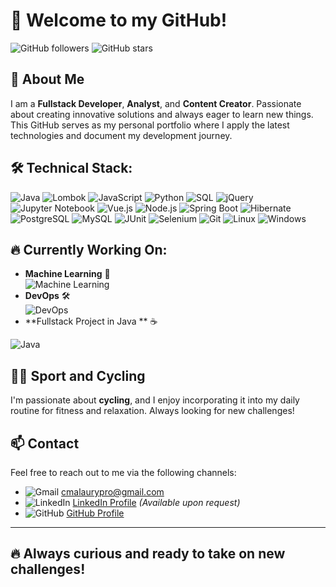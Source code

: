 # 👋 Welcome to my GitHub!

![GitHub followers](https://img.shields.io/github/followers/yourusername?style=social)
![GitHub stars](https://img.shields.io/github/stars/yourusername?style=social)


## 💼 About Me

I am a **Fullstack Developer**, **Analyst**, and **Content Creator**. Passionate about creating innovative solutions and always eager to learn new things. This GitHub serves as my personal portfolio where I apply the latest technologies and document my development journey.

## 🛠️ Technical Stack:
<p>
  <img src="https://img.shields.io/badge/Java-%23f8981d?style=flat-square&logo=java&logoColor=white" alt="Java" />
  <img src="https://img.shields.io/badge/Lombok-%2300822d?style=flat-square&logo=lombok&logoColor=white" alt="Lombok" />
  <img src="https://img.shields.io/badge/JavaScript-%23f7df1e?style=flat-square&logo=javascript&logoColor=black" alt="JavaScript" />
  <img src="https://img.shields.io/badge/Python-%233776ab?style=flat-square&logo=python&logoColor=white" alt="Python" />
  <img src="https://img.shields.io/badge/SQL-%23f29111?style=flat-square&logo=postgresql&logoColor=white" alt="SQL" />
  <img src="https://img.shields.io/badge/jQuery-%230769AD?style=flat-square&logo=jquery&logoColor=white" alt="jQuery" />
  <img src="https://img.shields.io/badge/Jupyter-%23F37626?style=flat-square&logo=jupyter&logoColor=white" alt="Jupyter Notebook" />
  <img src="https://img.shields.io/badge/Vue.js-%232c3e50?style=flat-square&logo=vue.js&logoColor=4fc08d" alt="Vue.js" />
  <img src="https://img.shields.io/badge/Node.js-%2361e07f?style=flat-square&logo=node.js&logoColor=black" alt="Node.js" />
  <img src="https://img.shields.io/badge/Spring%20Boot-%236db33f?style=flat-square&logo=springboot&logoColor=white" alt="Spring Boot" />
  <img src="https://img.shields.io/badge/Hibernate-%2300a4b3?style=flat-square&logo=hibernate&logoColor=white" alt="Hibernate" />
  <img src="https://img.shields.io/badge/PostgreSQL-%23316192?style=flat-square&logo=postgresql&logoColor=white" alt="PostgreSQL" />
  <img src="https://img.shields.io/badge/MySQL-%234479a1?style=flat-square&logo=mysql&logoColor=white" alt="MySQL" />
  <img src="https://img.shields.io/badge/JUnit-%23F7B731?style=flat-square&logo=JUnit&logoColor=white" alt="JUnit" />
  <img src="https://img.shields.io/badge/Selenium-%23005991?style=flat-square&logo=selenium&logoColor=white" alt="Selenium" />
  <img src="https://img.shields.io/badge/Git-%23F05032?style=flat-square&logo=git&logoColor=white" alt="Git" />
  <img src="https://img.shields.io/badge/Linux-%23F7B731?style=flat-square&logo=linux&logoColor=white" alt="Linux" />
  <img src="https://img.shields.io/badge/Windows-%23008A8C?style=flat-square&logo=windows&logoColor=white" alt="Windows" />
</p>

## 🔥 Currently Working On:
- **Machine Learning** 🤖  
  <img src="https://img.shields.io/badge/Machine%20Learning-%23007acc?style=flat-square&logo=python&logoColor=white" alt="Machine Learning" />
- **DevOps** 🛠️  
  <img src="https://img.shields.io/badge/DevOps-%236e7e96?style=flat-square&logo=jenkins&logoColor=white" alt="DevOps" />
- **Fullstack Project in Java ** ☕️
 <img src="https://img.shields.io/badge/Java-%23f8981d?style=flat-square&logo=java&logoColor=white" alt="Java" />

## 🚴‍♂️ Sport and Cycling

I'm passionate about **cycling**, and I enjoy incorporating it into my daily routine for fitness and relaxation. Always looking for new challenges!

## 📫 Contact

Feel free to reach out to me via the following channels:

- ![Gmail](https://img.shields.io/badge/Gmail-%23D44638?style=flat-square&logo=gmail&logoColor=white) [cmalaurypro@gmail.com](mailto:cmalaurypro[at]gmail.com)
- ![LinkedIn](https://img.shields.io/badge/LinkedIn-%230A66C2?style=flat-square&logo=linkedin&logoColor=white) [LinkedIn Profile](#) *(Available upon request)*
- ![GitHub](https://img.shields.io/badge/GitHub-%23121011?style=flat-square&logo=github&logoColor=white) [GitHub Profile](https://github.com/C-MalauryPro)

---

## 🔥 Always curious and ready to take on new challenges!